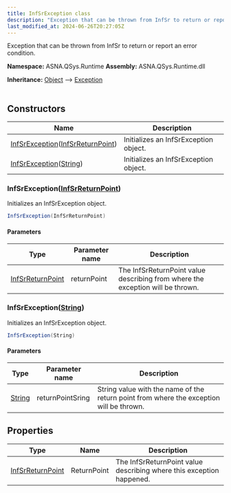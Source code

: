 ```yaml
---
title: InfSrException class
description: "Exception that can be thrown from InfSr to return or report an error condition. "
last_modified_at: 2024-06-26T20:27:05Z
---
```


Exception that can be thrown from InfSr to return or report an error condition.

**Namespace:** ASNA.QSys.Runtime
**Assembly:** ASNA.QSys.Runtime.dll

**Inheritance:** [Object](https://docs.microsoft.com/en-us/dotnet/api/system.object) --> [Exception](https://docs.microsoft.com/en-us/dotnet/api/system.exception)
<br>
<br>

## Constructors

| Name | Description |
| --- | --- |
| [InfSrException](#infsrexceptioninfsrreturnpoint)([InfSrReturnPoint](/reference/runtime/qsys-runtime/inf-sr-return-point.html)) | Initializes an InfSrException object.
| [InfSrException](#infsrexceptionstring)([String](https://docs.microsoft.com/en-us/dotnet/api/system.string)) | Initializes an InfSrException object.

### InfSrException([InfSrReturnPoint](/reference/runtime/qsys-runtime/inf-sr-return-point.html))

Initializes an InfSrException object.

```cs
InfSrException(InfSrReturnPoint)
```

#### Parameters

| Type | Parameter name | Description
| --- | --- | ---
| [InfSrReturnPoint](/reference/runtime/qsys-runtime/inf-sr-return-point.html) | returnPoint | The InfSrReturnPoint value describing from where the exception will be thrown.

### InfSrException([String](https://docs.microsoft.com/en-us/dotnet/api/system.string))

Initializes an InfSrException object.

```cs
InfSrException(String)
```

#### Parameters

| Type | Parameter name | Description
| --- | --- | ---
| [String](https://docs.microsoft.com/en-us/dotnet/api/system.string) | returnPointSring | String value with the name of the return point from where the exception will be thrown.

## Properties

| Type | Name | Description
| --- | --- | --- 
| [InfSrReturnPoint](/reference/runtime/qsys-runtime/inf-sr-return-point.html) | ReturnPoint | The InfSrReturnPoint value describing where this exception happened. |
